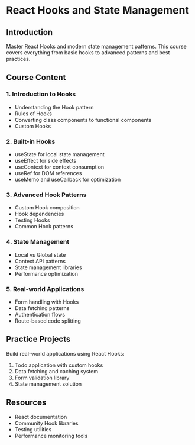 # React Hooks and State Management

## Introduction
Master React Hooks and modern state management patterns. This course covers everything from basic hooks to advanced patterns and best practices.

## Course Content

### 1. Introduction to Hooks
- Understanding the Hook pattern
- Rules of Hooks
- Converting class components to functional components
- Custom Hooks

### 2. Built-in Hooks
- useState for local state management
- useEffect for side effects
- useContext for context consumption
- useRef for DOM references
- useMemo and useCallback for optimization

### 3. Advanced Hook Patterns
- Custom Hook composition
- Hook dependencies
- Testing Hooks
- Common Hook patterns

### 4. State Management
- Local vs Global state
- Context API patterns
- State management libraries
- Performance optimization

### 5. Real-world Applications
- Form handling with Hooks
- Data fetching patterns
- Authentication flows
- Route-based code splitting

## Practice Projects
Build real-world applications using React Hooks:
1. Todo application with custom hooks
2. Data fetching and caching system
3. Form validation library
4. State management solution

## Resources
- React documentation
- Community Hook libraries
- Testing utilities
- Performance monitoring tools
